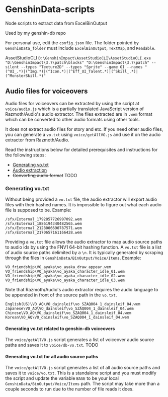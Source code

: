 # GenshinData-scripts
Node scripts to extract data from ExcelBinOutput

Used by my genshin-db repo

For personal use, edit the `config.json` file. The folder pointed by `GenshinData_folder` must include `ExcelBinOutput`, `TextMap`, and `Readable`.

AssetStudioCLI
`D:\GenshinImpact\AssetStudioCLI\AssetStudioCLI.exe "D:\GenshinImpact\3.7\patch\blocks" "D:\GenshinImpact\3.7\patch" --silent --types "Texture2D" --types "Sprite" --game GI --names "(^UI_.*)|(^Img.*)|(^Icon.*)|(^Eff_UI_Talent.*)|(^Skill_.*)|(^MonsterSkill.*)"`

## Audio files for voiceovers

Audio files for voiceovers can be extracted by using the script at `voice/audio.js` which is a partially translated JavaScript version of Razmoth/Audio's audio extractor. The files extracted are in `.wem` format which can be converted to other audio formats using other tools.

It does not extract audio files for story and etc. If you need other audio files, you can generate a `vo.txt` using `voice/getAllVO.js` and use it on the audio extractor from Razmoth/Audio.

Read the instructions below for detailed prerequisites and instructions for the following steps:
- [Generating vo.txt](#generating-votxt)
- [Audio extraction](#audio-extraction)
- ~~Converting audio format~~ TODO

### Generating vo.txt

Without being provided a `vo.txt` file, the audio extractor will export audio files with their hashed names. It is impossible to figure out what each audio file is supposed to be. Example:
```
/sfx/External_1792857726997092.wem
/sfx/External_1886194340482565.wem
/sfx/External_2128006690787571.wem
/sfx/External_2170657161166428.wem
```

Providing a `vo.txt` file allows the audio extractor to map audio source paths to audio ids by using the FNV1 64-bit hashing function. A `vo.txt` file is a list of audio source paths delimited by a `\n`. It is typically generated by scraping through the files in `GenshinData/BinOutput/Voice/Items`. Example:

```
VO_friendship\VO_ayaka\vo_ayaka_draw_appear.wem
VO_friendship\VO_ayaka\vo_ayaka_character_idle_01.wem
VO_friendship\VO_ayaka\vo_ayaka_character_idle_02.wem
VO_friendship\VO_ayaka\vo_ayaka_character_idle_03.wem
```

Note that Razmoth/Audio's audio extractor requires the audio language to be appended in front of the source path in the `vo.txt`.

```
English(US)\VO_AQ\VO_dainsleif\vo_SZAQ004_1_dainsleif_04.wem
Japanese\VO_AQ\VO_dainsleif\vo_SZAQ004_1_dainsleif_04.wem
Chinese\VO_AQ\VO_dainsleif\vo_SZAQ004_1_dainsleif_04.wem
Korean\VO_AQ\VO_dainsleif\vo_SZAQ004_1_dainsleif_04.wem
```

#### Generating vo.txt related to genshin-db voiceovers

The `voice/getAllVO.js` script generates a list of voiceover audio source paths and saves it to `voice/db-vo.txt`.
TODO

#### Generating vo.txt for all audio source paths
The `voice/getAllVO.js` script generates a list of all audio source paths and saves it to `voice/vo.txt`. This is a standalone script and you must modify the script and update the variable `BASE` to be your local `GenshinData/BinOutput/Voice/Items` path. The script may take more than a couple seconds to run due to the number of file reads it does.